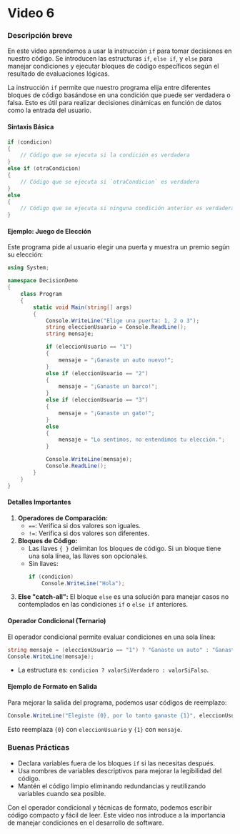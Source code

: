 # Video 6

### Descripción breve
En este video aprendemos a usar la instrucción `if` para tomar decisiones en nuestro código. Se introducen las estructuras `if`, `else if`, y `else` para manejar condiciones y ejecutar bloques de código específicos según el resultado de evaluaciones lógicas.

La instrucción `if` permite que nuestro programa elija entre diferentes bloques de código basándose en una condición que puede ser verdadera o falsa. Esto es útil para realizar decisiones dinámicas en función de datos como la entrada del usuario.

#### Sintaxis Básica
```csharp
if (condicion)
{
    // Código que se ejecuta si la condición es verdadera
}
else if (otraCondicion)
{
    // Código que se ejecuta si `otraCondicion` es verdadera
}
else
{
    // Código que se ejecuta si ninguna condición anterior es verdadera
}
```

#### Ejemplo: Juego de Elección
Este programa pide al usuario elegir una puerta y muestra un premio según su elección:
```csharp
using System;

namespace DecisionDemo
{
    class Program
    {
        static void Main(string[] args)
        {
            Console.WriteLine("Elige una puerta: 1, 2 o 3");
            string eleccionUsuario = Console.ReadLine();
            string mensaje;

            if (eleccionUsuario == "1")
            {
                mensaje = "¡Ganaste un auto nuevo!";
            }
            else if (eleccionUsuario == "2")
            {
                mensaje = "¡Ganaste un barco!";
            }
            else if (eleccionUsuario == "3")
            {
                mensaje = "¡Ganaste un gato!";
            }
            else
            {
                mensaje = "Lo sentimos, no entendimos tu elección.";
            }

            Console.WriteLine(mensaje);
            Console.ReadLine();
        }
    }
}
```

#### Detalles Importantes
1. **Operadores de Comparación:**
   - `==`: Verifica si dos valores son iguales.
   - `!=`: Verifica si dos valores son diferentes.
2. **Bloques de Código:**
   - Las llaves `{ }` delimitan los bloques de código. Si un bloque tiene una sola línea, las llaves son opcionales.
   - Sin llaves:
     ```csharp
     if (condicion)
         Console.WriteLine("Hola");
     ```
3. **Else "catch-all":** El bloque `else` es una solución para manejar casos no contemplados en las condiciones `if` o `else if` anteriores.

#### Operador Condicional (Ternario)
El operador condicional permite evaluar condiciones en una sola línea:
```csharp
string mensaje = (eleccionUsuario == "1") ? "Ganaste un auto" : "Ganaste algo más";
Console.WriteLine(mensaje);
```
- La estructura es: `condicion ? valorSiVerdadero : valorSiFalso`.

#### Ejemplo de Formato en Salida
Para mejorar la salida del programa, podemos usar códigos de reemplazo:
```csharp
Console.WriteLine("Elegiste {0}, por lo tanto ganaste {1}", eleccionUsuario, mensaje);
```
Esto reemplaza `{0}` con `eleccionUsuario` y `{1}` con `mensaje`.

### Buenas Prácticas
- Declara variables fuera de los bloques `if` si las necesitas después.
- Usa nombres de variables descriptivos para mejorar la legibilidad del código.
- Mantén el código limpio eliminando redundancias y reutilizando variables cuando sea posible.

Con el operador condicional y técnicas de formato, podemos escribir código compacto y fácil de leer. Este video nos introduce a la importancia de manejar condiciones en el desarrollo de software.

